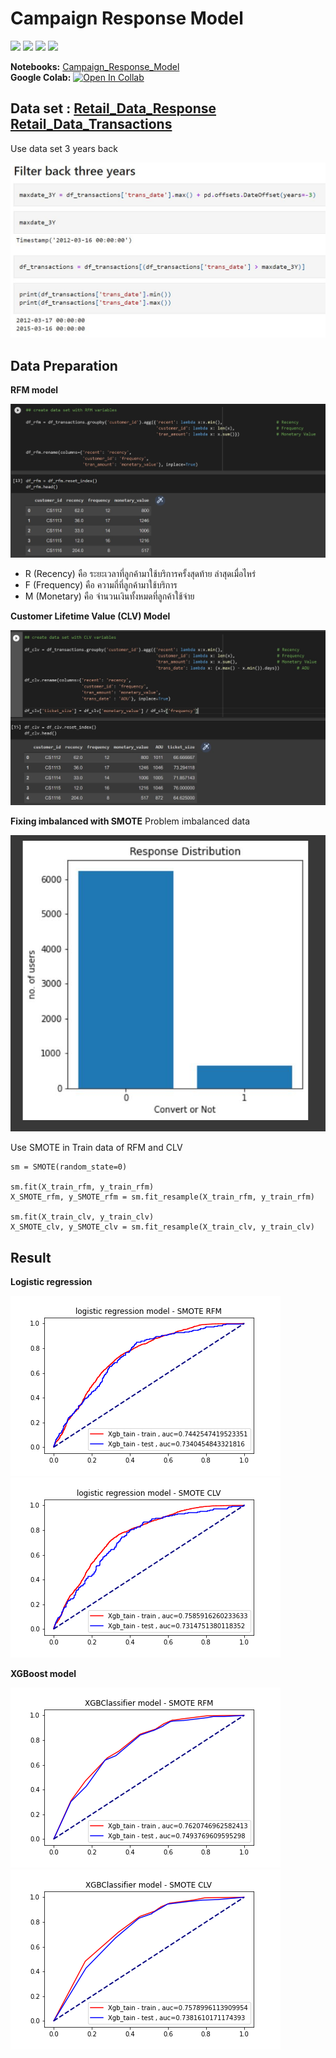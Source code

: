 # Campaign Response Model
[![](https://img.shields.io/badge/-Python-blue)](#) [![](https://img.shields.io/badge/-XGBoot-blue)](#) [![](https://img.shields.io/badge/-SMOTE-blue)](#) [![](https://img.shields.io/badge/-RandomizedSearchCV-blue)](#)

**Notebooks:** [Campaign_Response_Model](./Campaign_Response_Model.ipynb)  
**Google Colab:** [![Open In Collab](https://colab.research.google.com/assets/colab-badge.svg)](https://github.com/TSupattra/BADS7105_CRM/blob/main/04_Campaign%20Response%20Model/Campaign_Response_Model.ipynb)  

## Data set : [Retail_Data_Response](./Retail_Data_Response.csv) [Retail_Data_Transactions](./Retail_Data_Transactions.csv) 


Use data set 3 years back

![CampaignRM_01](./CampaignRM_01.JPG)


## Data Preparation

**RFM model**

![CampaignRM_02](./CampaignRM_02.JPG)

- R (Recency) คือ ระยะเวลาที่ลูกค้ามาใช้บริการครั้งสุดท้าย ล่าสุดเมื่อไหร่
- F (Frequency) คือ ความถี่ที่ลูกค้ามาใช้บริการ
- M (Monetary) คือ จำนวนเงินทั้งหมดที่ลูกค้าใช้จ่าย


**Customer Lifetime Value (CLV) Model**

![CampaignRM_03](./CampaignRM_03.JPG)


**Fixing imbalanced with SMOTE**
Problem imbalanced data

![CampaignRM_04](./CampaignRM_04.JPG)

Use SMOTE in Train data of RFM and CLV

    sm = SMOTE(random_state=0)

    sm.fit(X_train_rfm, y_train_rfm)
    X_SMOTE_rfm, y_SMOTE_rfm = sm.fit_resample(X_train_rfm, y_train_rfm)

    sm.fit(X_train_clv, y_train_clv)
    X_SMOTE_clv, y_SMOTE_clv = sm.fit_resample(X_train_clv, y_train_clv)


## Result
**Logistic regression**

![logistic_regression_model_SMOTE_RFM](./logistic_regression_model_SMOTE_RFM.png) ![logistic_regression_model_SMOTE_CLV](./logistic_regression_model_SMOTE_CLV.png)


**XGBoost model**

![XGBClassifier_SMOTE_RFM](./XGBClassifier_SMOTE_RFM.png) ![XGBClassifier_SMOTE_CLV](./XGBClassifier_SMOTE_CLV.png)






